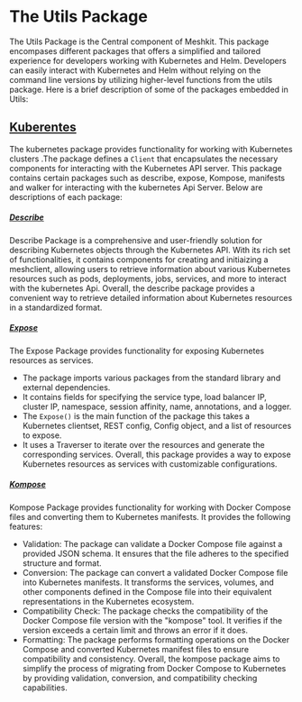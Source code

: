 # The Utils Package 
 The Utils Package is the Central component of  Meshkit. This package encompases different packages that offers a simplified and tailored experience for developers working with Kubernetes and Helm. Developers can easily interact with Kubernetes and Helm without relying on the command line versions by utilizing higher-level functions from the utils package. 
 Here is a brief description of some of the packages embedded in Utils:
## [Kuberentes](https://github.com/meshery/meshkit/tree/master/utils/kubernetes)
  The kubernetes package provides functionality for working with Kubernetes clusters .The package defines a <code>Client</code> that encapsulates the necessary components for interacting with the Kubernetes API server.
  This package contains certain packages such as describe, expose, Kompose, manifests  and walker for interacting with the kubernetes Api Server.
  Below are descriptions of each package: 
 ##### [Describe](https://github.com/meshery/meshkit/tree/master/utils/kubernetes/describe) 
  Describe Package  is a comprehensive and user-friendly solution for describing Kubernetes objects through the Kubernetes API. With its rich set of functionalities, it contains components for creating and initiaizing a meshclient, allowing users to retrieve information about various Kubernetes resources such as pods, deployments, jobs, services, and more to interact with the kubernetes Api.
  Overall, the describe package provides a convenient way to retrieve detailed information about Kubernetes resources in a standardized format.  
 ##### [Expose](https://github.com/meshery/meshkit/tree/master/utils/kubernetes/expose) 
 The Expose Package provides functionality for exposing Kubernetes resources as services.
 - The package imports various packages from the standard library and external dependencies. 
 - It contains fields for specifying the service type, load balancer IP, cluster IP, namespace,  session affinity, name, annotations, and a logger. 
 - The <code>Expose()</code> is the main function of the package this takes a Kubernetes clientset, REST config, Config object, and a list of resources to expose.
 - It uses a Traverser to iterate over the resources and generate the corresponding services.
 Overall, this package provides a way to expose Kubernetes resources as services with customizable configurations.
##### [Kompose](https://github.com/meshery/meshkit/tree/master/utils/kubernetes/kompose)
Kompose Package provides functionality for working with Docker Compose files and converting them to Kubernetes manifests.
It provides the following features:
- Validation: The package can validate a Docker Compose file against a provided JSON schema. It ensures that the file adheres to the specified structure and format.
- Conversion: The package can convert a validated Docker Compose file into Kubernetes manifests. It transforms the services, volumes, and other components defined in the Compose file into their equivalent representations in the Kubernetes ecosystem.
- Compatibility Check: The package checks the compatibility of the Docker Compose file version with the "kompose" tool. It verifies if the version exceeds a certain limit and throws an error if it does.
- Formatting: The package performs formatting operations on the Docker Compose and converted Kubernetes manifest files to ensure compatibility and consistency.
Overall, the kompose package aims to simplify the process of migrating from Docker Compose to Kubernetes by providing validation, conversion, and compatibility checking capabilities.